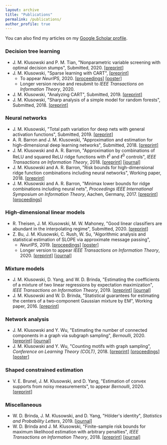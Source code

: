 ```yaml
---
layout: archive
title: "Publications"
permalink: /publications/
author_profile: true
---
```


You can also find my articles on my [Google Scholar profile](https://scholar.google.com/citations?user=4HkhCjsAAAAJ&hl=en).

### Decision tree learning

* J. M. Klusowski and P. M. Tian, "Nonparametric variable screening with optimal decision stumps", Submitted, 2020. [[preprint]](https://arxiv.org/pdf/2011.02683.pdf)
* J. M. Klusowski, "Sparse learning with CART", [[preprint]](https://arxiv.org/pdf/2006.04266.pdf)
  - To appear _NeurIPS_, 2020. [[proceedings]](https://jasonklusowski.github.io/files/cart.pdf) [[poster]](https://jasonklusowski.github.io/files/cart_poster.pdf)
  - Longer version revise and resubmit to _IEEE Transactions on Information Theory_, 2020.
* J. M. Klusowski, "Analyzing CART", Submitted, 2019. [[preprint]](https://arxiv.org/pdf/1906.10086.pdf)
* J. M. Klusowski, "Sharp analysis of a simple model for random forests", Submitted, 2018. [[preprint]](https://arxiv.org/pdf/1805.02587.pdf)

### Neural networks

* J. M. Klusowski, "Total path variation for deep nets with general activation functions", Submitted, 2019. [[preprint]](https://jasonklusowski.github.io/files/DeepNetApproximationGeneral.pdf)
* A. R. Barron and J. M. Klusowski, "Approximation and estimation for high-dimensional deep learning networks", Submitted, 2018. [[preprint]](https://arxiv.org/pdf/1809.03090.pdf)
* J. M. Klusowski and A. R. Barron, "Approximation by combinations of ReLU and squared ReLU ridge functions with $\ell^1$ and $\ell^0$ controls", _IEEE Transactions on Information Theory_, 2018. [[preprint]](https://arxiv.org/pdf/1607.07819.pdf) [[journal]](https://ieeexplore.ieee.org/document/8485650)
* J. M. Klusowski and A. R. Barron, "Risk bounds for high-dimensional ridge function combinations including neural networks", Working paper, 2018. [[preprint]](https://arxiv.org/pdf/1607.01434.pdf)
* J. M. Klusowski and A. R. Barron, "Minimax lower bounds for ridge combinations including neural nets", _Proceedings IEEE International Symposium on Information Theory_, Aachen, Germany, 2017. [[preprint]](https://arxiv.org/pdf/1702.02828.pdf) [[proceedings]](http://ieeexplore.ieee.org/document/8006754/)

### High-dimensional linear models

* R. Theisen, J. M. Klusowski, M. W. Mahoney, "Good linear classifiers are abundant in the interpolating regime", Submitted, 2020. [[preprint]](https://arxiv.org/pdf/2006.12625.pdf)
* Z. Bu, J. M. Klusowski, C. Rush, W. Su, "Algorithmic analysis and statistical estimation of SLOPE via approximate message passing",
  - _NeurIPS_, 2019. [[proceedings]](http://papers.neurips.cc/paper/9134-algorithmic-analysis-and-statistical-estimation-of-slope-via-approximate-message-passing) [[poster]](https://jasonklusowski.github.io/files/SLOPEAMP_poster.pdf)
  - Longer version to appear _IEEE Transactions on Information Theory_, 2020. [[preprint]](https://arxiv.org/pdf/1907.07502.pdf) [[journal]](https://ieeexplore.ieee.org/document/9204751)

### Mixture models

* J. M. Klusowski, D. Yang, and W. D. Brinda, "Estimating the coefficients of a mixture of two linear regressions by expectation maximization", _IEEE Transactions on Information Theory_, 2019. [[preprint]](https://arxiv.org/pdf/1704.08231.pdf) [[journal]](https://ieeexplore.ieee.org/document/8606170)
* J. M. Klusowski and W. D. Brinda, "Statistical guarantees for estimating the centers of a two-component Gaussian mixture by EM", Working paper, 2016. [[preprint]](http://arxiv.org/pdf/1608.02280.pdf)

### Network analysis

* J. M. Klusowski and Y. Wu, "Estimating the number of connected components in a graph via subgraph sampling", _Bernoulli_, 2020. [[preprint]](https://arxiv.org/pdf/1801.04339.pdf) [[journal]](https://projecteuclid.org/euclid.bj/1587974519)
* J. M. Klusowski and Y. Wu, "Counting motifs with graph sampling", _Conference on Learning Theory (COLT)_, 2018. [[preprint]](https://arxiv.org/pdf/1802.07773.pdf) [[proceedings]](http://proceedings.mlr.press/v75/klusowski18a/klusowski18a.pdf) [[poster]](https://jasonklusowski.github.io/files/poster.pdf)

### Shaped constrained estimation

* V. E. Brunel, J. M. Klusowski, and D. Yang, "Estimation of convex supports from noisy measurements", to appear _Bernoulli_, 2020. [[preprint]](https://arxiv.org/pdf/1804.09879.pdf)

### Miscellaneous

* W. D. Brinda, J. M. Klusowski, and D. Yang, "Hölder's identity", _Statistics and Probability Letters_, 2019. [[journal]](https://www.sciencedirect.com/science/article/pii/S0167715219300148)
* W. D. Brinda and J. M. Klusowski, "Finite-sample risk bounds for maximum likelihood estimation with arbitrary penalties", _IEEE Transactions on Information Theory_, 2018. [[preprint]](https://arxiv.org/pdf/1712.10087.pdf) [[journal]](http://ieeexplore.ieee.org/document/8245843/)
